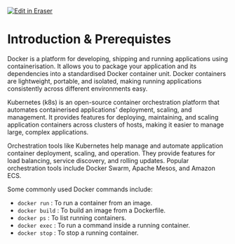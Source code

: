 <p><a target="_blank" href="https://app.eraser.io/workspace/Jt8Mh3DxRGKOqyJPMILD" id="edit-in-eraser-github-link"><img alt="Edit in Eraser" src="https://firebasestorage.googleapis.com/v0/b/second-petal-295822.appspot.com/o/images%2Fgithub%2FOpen%20in%20Eraser.svg?alt=media&amp;token=968381c8-a7e7-472a-8ed6-4a6626da5501"></a></p>

# Introduction & Prerequistes
Docker is a platform for developing, shipping and running applications using containerisation. It allows you to package your application and its dependencies into a standardised Docker container unit. Docker containers are lightweight, portable, and isolated, making running applications consistently across different environments easy.

Kubernetes (k8s) is an open-source container orchestration platform that automates containerised applications' deployment, scaling, and management. It provides features for deploying, maintaining, and scaling application containers across clusters of hosts, making it easier to manage large, complex applications.

Orchestration tools like Kubernetes help manage and automate application container deployment, scaling, and operation. They provide features for load balancing, service discovery, and rolling updates. Popular orchestration tools include Docker Swarm, Apache Mesos, and Amazon ECS.

Some commonly used Docker commands include:

- `docker run` : To run a container from an image.
- `docker build` : To build an image from a Dockerfile.
- `docker ps` : To list running containers.
- `docker exec` : To run a command inside a running container.
- `docker stop` : To stop a running container.



<!--- Eraser file: https://app.eraser.io/workspace/Jt8Mh3DxRGKOqyJPMILD --->